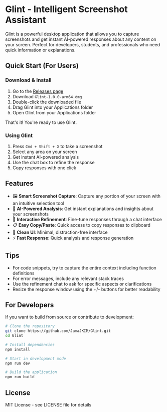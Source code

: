 # Glint - Intelligent Screenshot Assistant

Glint is a powerful desktop application that allows you to capture screenshots and get instant AI-powered responses about any content on your screen. Perfect for developers, students, and professionals who need quick information or explanations.

## Quick Start (For Users)

### Download & Install
1. Go to the [Releases page](https://github.com/JamaJKIM/Glint/releases)
2. Download `Glint-1.0.0-arm64.dmg`
3. Double-click the downloaded file
4. Drag Glint into your Applications folder
5. Open Glint from your Applications folder

That's it! You're ready to use Glint.

### Using Glint
1. Press `Cmd + Shift + X` to take a screenshot
2. Select any area on your screen
3. Get instant AI-powered analysis
4. Use the chat box to refine the response
5. Copy responses with one click

## Features

- 🖼️ **Smart Screenshot Capture**: Capture any portion of your screen with an intuitive selection tool
- 🤖 **AI-Powered Analysis**: Get instant explanations and insights about your screenshots
- 💬 **Interactive Refinement**: Fine-tune responses through a chat interface
- 📋 **Easy Copy/Paste**: Quick access to copy responses to clipboard
- 🎨 **Clean UI**: Minimal, distraction-free interface
- ⚡ **Fast Response**: Quick analysis and response generation

## Tips

- For code snippets, try to capture the entire context including function definitions
- For error messages, include any relevant stack traces
- Use the refinement chat to ask for specific aspects or clarifications
- Resize the response window using the +/- buttons for better readability

## For Developers

If you want to build from source or contribute to development:

```bash
# Clone the repository
git clone https://github.com/JamaJKIM/Glint.git
cd Glint

# Install dependencies
npm install

# Start in development mode
npm run dev

# Build the application
npm run build
```

## License

MIT License - see LICENSE file for details 